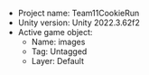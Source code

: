 <!-- UNITY CODE ASSIST INSTRUCTIONS START -->
- Project name: Team11CookieRun
- Unity version: Unity 2022.3.62f2
- Active game object:
  - Name: images
  - Tag: Untagged
  - Layer: Default
<!-- UNITY CODE ASSIST INSTRUCTIONS END -->